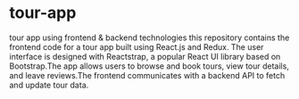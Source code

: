 # tour-app
tour app using frontend &amp; backend technologies
this repository contains the frontend code for a tour app built using React.js and Redux. The user interface is designed with Reactstrap, a popular React UI library based on Bootstrap.The app allows users to browse and book tours, view tour details, and leave reviews.The frontend communicates with a backend API to fetch and update tour data.
